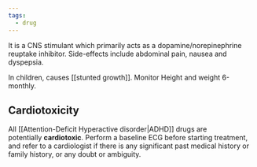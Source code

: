 ```yaml
---
tags:
  - drug
---
```

It is a CNS stimulant which primarily acts as a dopamine/norepinephrine reuptake inhibitor. Side-effects include abdominal pain, nausea and dyspepsia. 

In children, causes [[stunted growth]]. 
Monitor Height and weight 6-monthly. 

## Cardiotoxicity
All [[Attention-Deficit Hyperactive disorder|ADHD]] drugs are potentially **cardiotoxic**. Perform a baseline ECG before starting treatment, and refer to a cardiologist if there is any significant past medical history or family history, or any doubt or ambiguity.
